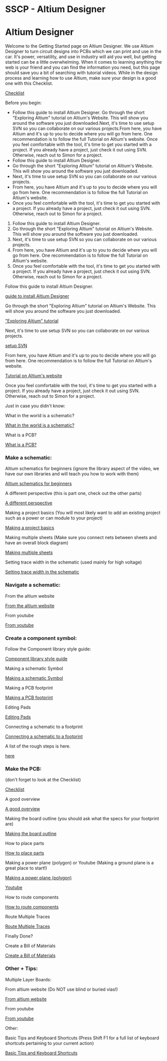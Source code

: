 # SSCP - Altium Designer

# Altium Designer

Welcome to the Getting Started page on Altium Designer. We use Altium Designer to turn circuit designs into PCBs which we can print and use in the car. It's power, versatility, and use in industry will aid you well, but getting started can be a little overwhelming. When it comes to learning anything the web is your friend and you can find the information you need, but this page should save you a bit of searching with tutorial videos. While in the design process and learning how to use Altium, make sure your design is a good one with this Checklist.

[Checklist](/stanford.edu/testduplicationsscp/home/sscp-2012-2013/electrical-2012-2013/electrical-administation/board-design-guidelines)

Before you begin:

* Follow this guide to install Altium Designer. Go through the short "Exploring Altium" tutorial on Altium's Website. This will show you around the software you just downloaded.Next, it's time to use setup SVN so you can collaborate on our various projects.From here, you have Altium and it's up to you to decide where you will go from here. One recommendation is to follow the full Tutorial on Altium's website. Once you feel comfortable with the tool, it's time to get you started with a project. If you already have a project, just check it out using SVN. Otherwise, reach out to Simon for a project.
* Follow this guide to install Altium Designer. 
* Go through the short "Exploring Altium" tutorial on Altium's Website. This will show you around the software you just downloaded.
* Next, it's time to use setup SVN so you can collaborate on our various projects.
* From here, you have Altium and it's up to you to decide where you will go from here. One recommendation is to follow the full Tutorial on Altium's website. 
* Once you feel comfortable with the tool, it's time to get you started with a project. If you already have a project, just check it out using SVN. Otherwise, reach out to Simon for a project.

1. Follow this guide to install Altium Designer. 
2. Go through the short "Exploring Altium" tutorial on Altium's Website. This will show you around the software you just downloaded.
3. Next, it's time to use setup SVN so you can collaborate on our various projects.
4. From here, you have Altium and it's up to you to decide where you will go from here. One recommendation is to follow the full Tutorial on Altium's website. 
5. Once you feel comfortable with the tool, it's time to get you started with a project. If you already have a project, just check it out using SVN. Otherwise, reach out to Simon for a project.

Follow this guide to install Altium Designer. 

[guide to install Altium Designer](/stanford.edu/testduplicationsscp/home/sscp-2020-2021/electrical-2020-2021/electrical-fundamentals/altium-designer-installation)

Go through the short "Exploring Altium" tutorial on Altium's Website. This will show you around the software you just downloaded.

["Exploring Altium" tutorial](https://www.altium.com/documentation/altium-designer/exploring-altium-designer)

Next, it's time to use setup SVN so you can collaborate on our various projects.

[ setup SVN](/stanford.edu/testduplicationsscp/home/sscp-2020-2021/electrical-2020-2021/electrical-fundamentals/altium-designer-svn)

From here, you have Altium and it's up to you to decide where you will go from here. One recommendation is to follow the full Tutorial on Altium's website. 

[Tutorial on Altium's website](https://www.altium.com/documentation/altium-designer/from-idea-to-manufacture-driving-a-pcb-design-through-altium-designer?version=18.1)

Once you feel comfortable with the tool, it's time to get you started with a project. If you already have a project, just check it out using SVN. Otherwise, reach out to Simon for a project.

Just in case you didn't know:

What in the world is a schematic? 

[What in the world is a schematic?](http://www.youtube.com/watch?v=9cps7Q_IrX0)

What is a PCB?

[What is a PCB?](http://en.wikipedia.org/wiki/Printed_circuit_board)

### Make a schematic:

[](#h.s7r8evusobxt)

Altium schematics for beginners (ignore the library aspect of the video, we have our own libraries and will teach you how to work with them)

[Altium schematics for beginners](http://www.youtube.com/watch?v=Y7PY1nBtImk&feature=plcp&context=C31fd84fUDOEgsToPDskLZW-XWqlLXYxZZ7xqrukJq)

A different perspective (this is part one, check out the other parts)

[A different perspective](http://www.youtube.com/watch?v=TTr7_SN2b8Y)

Making a project basics (You will most likely want to add an existing project such as a power or can module to your project)

[Making a project basics](http://videos.altium.com/trainingcenter/player.html?ep=1033)

Making multiple sheets (Make sure you connect nets between sheets and have an overall block diagram)

[Making multiple sheets](http://videos.altium.com/trainingcenter/player.html?ep=1021)

Setting trace width in the schematic (used mainly for high voltage)

[Setting trace width in the schematic](http://videos.altium.com/trainingcenter/player.html?ep=1017)

### Navigate a schematic:

[](#h.hum0c6dx3ukt)

From the altium website

[From the altium website](http://videos.altium.com/trainingcenter/player.html?ep=1018)

From youtube

[From youtube](http://www.youtube.com/watch?v=hew6bPADJZ0&feature=plcp&context=C3afe0cfUDOEgsToPDskIfEoCAW4Ulp0UCV2N9eXg1)

### Create a component symbol:

[](#h.r9mg1g9k4djq)

Follow the Component library style guide:

[Component library style guide](/stanford.edu/testduplicationsscp/home/sscp-2012-2013/electrical-2012-2013/design-references/component-library-style-guide)

Making a schematic Symbol

[Making a schematic Symbol](http://videos.altium.com/trainingcenter/player.html?ep=1044)

Making a PCB footprint

[Making a PCB footprint](http://videos.altium.com/trainingcenter/player.html?ep=1043)

Editing Pads

[Editing Pads](http://videos.altium.com/trainingcenter/player.html?ep=1011)

Connecting a schematic to a footprint

[Connecting a schematic to a footprint](http://videos.altium.com/trainingcenter/player.html?ep=1050)

A list of the rough steps is here.

[here](/stanford.edu/testduplicationsscp/home/sscp-2012-2013/electrical-2012-2013/electrical-fundamentals/making-schematic-symbol-steps)

### Make the PCB: 

[](#h.ey54b46z78ir)

(don't forget to look at the Checklist)

[Checklist](/stanford.edu/testduplicationsscp/home/sscp-2012-2013/electrical-2012-2013/electrical-administation/board-design-guidelines)

A good overview

[A good overview](http://www.youtube.com/watch?v=9u0Fzpb0yZU&feature=plcp&context=C30e8116UDOEgsToPDskJ09L5VakLX6tzsWWRkOl9p)

Making the board outline (you should ask what the specs for your footprint are)

[Making the board outline](http://videos.altium.com/trainingcenter/player.html?ep=1048)

How to place parts

[How to place parts](http://videos.altium.com/trainingcenter/player.html?ep=1036)

Making a power plane (polygon) or Youtube (Making a ground plane is a great place to start!)

[Making a power plane (polygon)](http://videos.altium.com/trainingcenter/player.html?ep=1009)

[Youtube](http://www.youtube.com/watch?v=pg6l02Rinos&feature=plcp&context=C30b1cc7UDOEgsToPDskK8YnGwyQSzd_wMZgyXo6Dg)

How to route components

[How to route components](http://www.altium.com/training/en/training-videos.cfm#,0,0,1037)

Route Multiple Traces

[Route Multiple Traces](http://videos.altium.com/trainingcenter/player.html?ep=1010)

Finally Done?

Create a Bill of Materials

[Create a Bill of Materials](http://videos.altium.com/trainingcenter/player.html?ep=1050)

### Other + Tips:

[](#h.trvdp1rik25a)

Multiple Layer Boards:

From altium website (Do NOT use blind or buried vias!)

[From altium website](http://videos.altium.com/trainingcenter/player.html?ep=1022)

From youtube

[From youtube](http://www.youtube.com/watch?v=OaefGeQrRkA&feature=plcp&context=C36cef86UDOEgsToPDskIX1Hn1oBMeuZ8SFzqD8uv1)

Other:

Basic Tips and Keyboard Shortcuts (Press Shift F1 for a full list of keyboard shortcuts pertaining to your current action)

[Basic Tips and Keyboard Shortcuts](http://www.johnstowers.co.nz/blog/index.php/reference/altium-designer-tips/)

